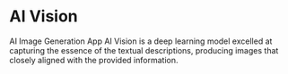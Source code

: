 # AI Vision

AI Image Generation App 
AI Vision is a deep learning model excelled at capturing the essence of the textual descriptions, producing images that closely aligned with the provided information. 
